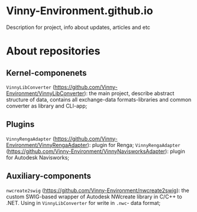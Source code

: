 # Vinny-Environment.github.io
Description for project, info about updates, articles and etc

# About repositories

## Kernel-componenets

`VinnyLibConverter` (https://github.com/Vinny-Environment/VinnyLibConverter): the main project, describe abstract structure of data, contains all exchange-data formats-libraries and common converter as library and CLI-app;

## Plugins

`VinnyRengaAdapter` (https://github.com/Vinny-Environment/VinnyRengaAdapter): plugin for Renga;
`VinnyRengaAdapter` (https://github.com/Vinny-Environment/VinnyNavisworksAdapter): plugin for Autodesk Navisworks; 

## Auxiliary-components

`nwcreate2swig` (https://github.com/Vinny-Environment/nwcreate2swig): the custom SWIG-based wrapper of Autodesk NWcreate library in C/C++ to .NET. Using in `VinnyLibConverter` for write in `.nwc`- data format;
